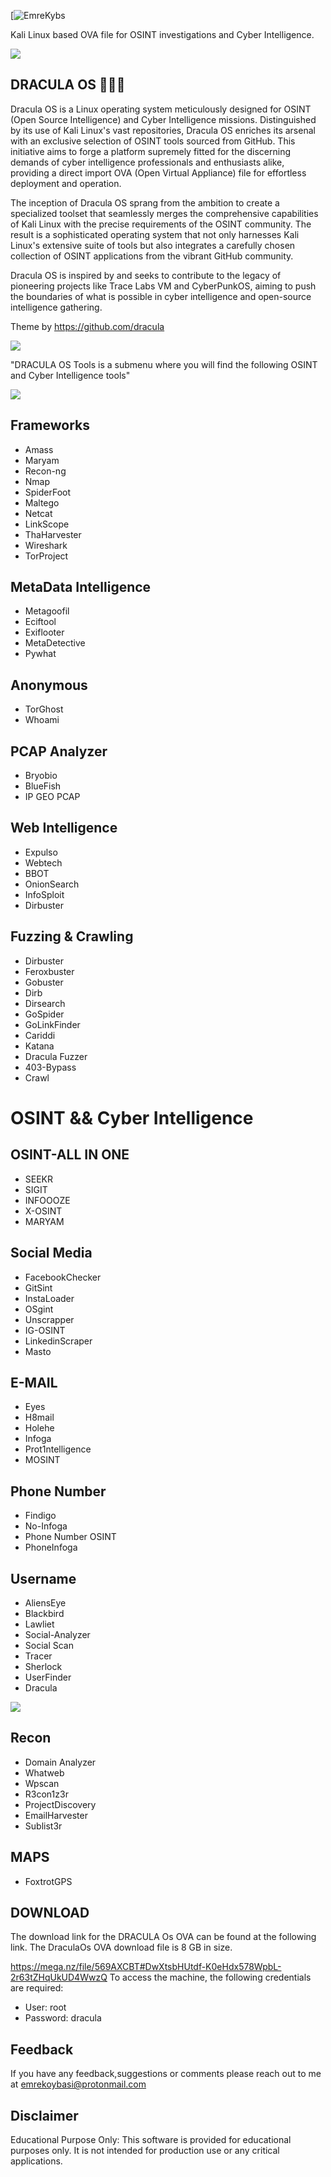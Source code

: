 [![EmreKybs](https://img.shields.io/badge/MadeBy-Emrekybs-purple) 

Kali Linux based OVA file for OSINT investigations and Cyber Intelligence.

<img src="https://github.com/emrekybs/DraculaOS-/blob/main/7.png">

## DRACULA OS 🧛🏻‍♀️ 
Dracula OS is a Linux operating system meticulously designed for OSINT (Open Source Intelligence) and Cyber ​​Intelligence missions.
Distinguished by its use of Kali Linux's vast repositories, Dracula OS enriches its arsenal with an exclusive selection of OSINT tools sourced from GitHub. 
This initiative aims to forge a platform supremely fitted for the discerning demands of cyber intelligence professionals and enthusiasts alike, providing a direct import OVA (Open Virtual Appliance) file for effortless deployment and operation.

The inception of Dracula OS sprang from the ambition to create a specialized toolset that seamlessly merges the comprehensive capabilities of Kali Linux with the precise requirements of the OSINT community. 
The result is a sophisticated operating system that not only harnesses Kali Linux's extensive suite of tools but also integrates a carefully chosen collection of OSINT applications from the vibrant GitHub community.

Dracula OS is inspired by and seeks to contribute to the legacy of pioneering projects like Trace Labs VM and CyberPunkOS, aiming to push the boundaries of what is possible in cyber intelligence and open-source intelligence gathering.

Theme by https://github.com/dracula

<img src="https://github.com/emrekybs/DraculaOS-/blob/main/fuzzer.png">


"DRACULA OS Tools is a submenu where you will find the following OSINT and Cyber Intelligence tools"

<img src="https://github.com/emrekybs/DraculaOS-/blob/main/dracula.png">


## Frameworks
* Amass
* Maryam
* Recon-ng
* Nmap
* SpiderFoot
* Maltego
* Netcat
* LinkScope
* ThaHarvester
* Wireshark
* TorProject

## MetaData Intelligence
* Metagoofil
* Eciftool
* Exiflooter
* MetaDetective
* Pywhat

## Anonymous
* TorGhost
* Whoami

## PCAP Analyzer
* Bryobio
* BlueFish
* IP GEO PCAP

## Web Intelligence 
* Expulso
* Webtech
* BBOT
* OnionSearch
* InfoSploit
* Dirbuster 

## Fuzzing & Crawling
* Dirbuster
* Feroxbuster
* Gobuster
* Dirb
* Dirsearch
* GoSpider
* GoLinkFinder
* Cariddi
* Katana
* Dracula Fuzzer
* 403-Bypass
* Crawl

# OSINT && Cyber Intelligence
## OSINT-ALL IN ONE
* SEEKR
* SIGIT
* INFOOOZE
* X-OSINT
* MARYAM

## Social Media
* FacebookChecker
* GitSint
* InstaLoader
* OSgint
* Unscrapper
* IG-OSINT
* LinkedinScraper
* Masto

## E-MAIL
* Eyes
* H8mail
* Holehe
* Infoga
* Prot1ntelligence
* MOSINT

## Phone Number
* Findigo
* No-Infoga
* Phone Number OSINT
* PhoneInfoga

## Username
* AliensEye
* Blackbird
* Lawliet
* Social-Analyzer
* Social Scan
* Tracer
* Sherlock
* UserFinder
* Dracula

<img src="https://github.com/emrekybs/DraculaOS-/blob/main/4.png">

## Recon
* Domain Analyzer
* Whatweb
* Wpscan
* R3con1z3r
* ProjectDiscovery 
* EmailHarvester
* Sublist3r

## MAPS
* FoxtrotGPS

## DOWNLOAD
The download link for the DRACULA Os OVA can be found at the following link.
The DraculaOs OVA download file is 8 GB in size.

https://mega.nz/file/569AXCBT#DwXtsbHUtdf-K0eHdx578WpbL-2r63tZHqUkUD4WwzQ
To access the machine, the following credentials are required:

* User: root
* Password: dracula


## Feedback
If you have any feedback,suggestions or comments please reach out to me at emrekoybasi@protonmail.com

## Disclaimer
Educational Purpose Only: This software is provided for educational purposes only. It is not intended for production use or any critical applications.








